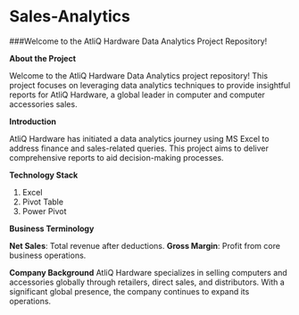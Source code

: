 # Sales-Analytics

###Welcome to the AtliQ Hardware Data Analytics Project Repository!

**About the Project**

Welcome to the AtliQ Hardware Data Analytics project repository! This project focuses on leveraging data analytics techniques to provide insightful reports for AtliQ Hardware, a global leader in computer and computer accessories sales.

**Introduction**

AtliQ Hardware has initiated a data analytics journey using MS Excel to address finance and sales-related queries. This project aims to deliver comprehensive reports to aid decision-making processes.

**Technology Stack**

1. Excel
2. Pivot Table
3. Power Pivot

**Business Terminology**

**Net Sales**: Total revenue after deductions.
**Gross Margin**: Profit from core business operations.

**Company Background**
AtliQ Hardware specializes in selling computers and accessories globally through retailers, direct sales, and distributors. With a significant global presence, the company continues to expand its operations.
